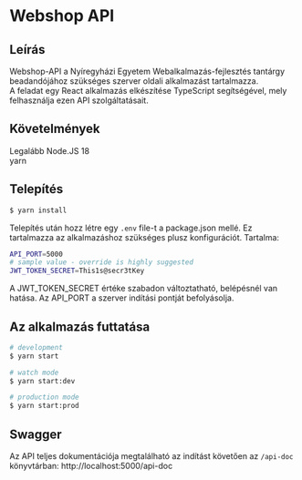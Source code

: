 # Webshop API

## Leírás

Webshop-API a Nyíregyházi Egyetem Webalkalmazás-fejlesztés tantárgy beadandójához szükséges szerver oldali alkalmazást tartalmazza.  
A feladat egy React alkalmazás elkészítése TypeScript segítségével, mely felhasználja ezen API szolgáltatásait.

## Követelmények
Legalább Node.JS 18  
yarn

## Telepítés

```bash
$ yarn install
```

Telepítés után hozz létre egy `.env` file-t a package.json mellé. Ez tartalmazza az alkalmazáshoz szükséges plusz konfigurációt. Tartalma:
```bash
API_PORT=5000
# sample value - override is highly suggested
JWT_TOKEN_SECRET=This1s@secr3tKey
```
A JWT_TOKEN_SECRET értéke szabadon változtatható, belépésnél van hatása. Az API_PORT a szerver indítási pontját befolyásolja.

## Az alkalmazás futtatása

```bash
# development
$ yarn start

# watch mode
$ yarn start:dev

# production mode
$ yarn start:prod
```

## Swagger
Az API teljes dokumentációja megtalálható az indítást követően az `/api-doc` könyvtárban: http://localhost:5000/api-doc  